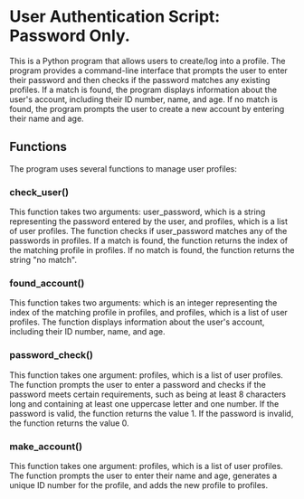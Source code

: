 # User Authentication Script: Password Only. 
This is a Python program that allows users to create/log into a profile. 
The program provides a command-line interface that prompts the user to enter their password and then checks if the password matches any existing profiles.
If a match is found, the program displays information about the user's account, including their ID number, name, and age. 
If no match is found, the program prompts the user to create a new account by entering their name and age.


## Functions
The program uses several functions to manage user profiles:

###  check_user()

This function takes two arguments: user_password, which is a string representing the password entered by the user, and profiles, which is a list of user profiles. 
The function checks if user_password matches any of the passwords in profiles. 
If a match is found, the function returns the index of the matching profile in profiles. If no match is found, the function returns the string "no match".

### found_account()

This function takes two arguments:
which is an integer representing the index of the matching profile in profiles, and profiles, which is a list of user profiles.
The function displays information about the user's account, including their ID number, name, and age.

### password_check()

This function takes one argument: profiles, which is a list of user profiles. The function prompts the user to enter a password and checks if the password meets certain requirements, 
such as being at least 8 characters long and containing at least one uppercase letter and one number. 
If the password is valid, the function returns the value 1. If the password is invalid, the function returns the value 0.

### make_account()

This function takes one argument: profiles, which is a list of user profiles. The function prompts the user to enter their name and age,
generates a unique ID number for the profile, and adds the new profile to profiles.
